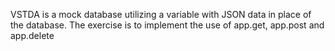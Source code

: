 VSTDA is a mock database utilizing a variable with JSON data in place of the database.  The exercise is to implement the use of app.get, app.post and app.delete
